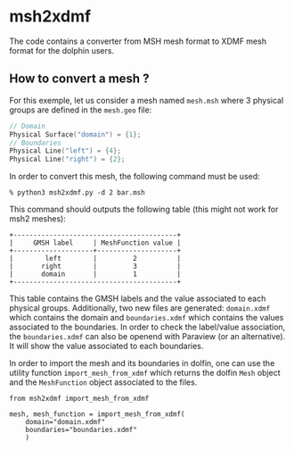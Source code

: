 # msh2xdmf

The code contains a converter from MSH mesh format to XDMF mesh format for the dolphin users.

## How to convert a mesh ?
For this exemple, let us consider a mesh named `mesh.msh` where 3 physical groups are defined in the `mesh.geo` file:
```cpp
// Domain
Physical Surface("domain") = {1};
// Boundaries
Physical Line("left") = {4};
Physical Line("right") = {2};
```
In order to convert this mesh, the following command must be used:
```shell
% python3 msh2xdmf.py -d 2 bar.msh
```
This command should outputs the following table (this might not work for msh2 meshes):
```
+-----------------------------------------+
|     GMSH label     | MeshFunction value |
+--------------------+--------------------+
|        left        |         2          |
|       right        |         3          |
|       domain       |         1          |
+-----------------------------------------+
```
This table contains the GMSH labels and the value associated to each physical groups. Additionally, two new files are generated: `domain.xdmf` which contains the domain and `boundaries.xdmf` which contains the values associated to the boundaries. In order to check the label/value association, the `boundaries.xdmf` can also be openend with Paraview (or an alternative). It will show the value associated to each boundaries.

In order to import the mesh and its boundaries in dolfin, one can use the utility function `import_mesh_from_xdmf` which returns the dolfin `Mesh` object and the `MeshFunction` object associated to the files.
```python3
from msh2xdmf import_mesh_from_xdmf

mesh, mesh_function = import_mesh_from_xdmf(
    domain="domain.xdmf"
    boundaries="boundaries.xdmf"
    )
```

